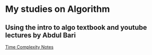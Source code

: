 # My studies on Algorithm

## Using the intro to algo textbook and youtube lectures by Abdul Bari

[Time Complexity Notes](timecomplexity.md)
